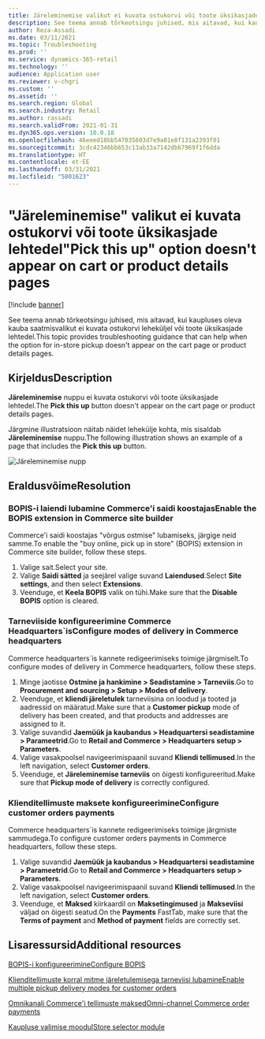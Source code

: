 ```yaml
---
title: Järeleminemise valikut ei kuvata ostukorvi või toote üksikasjade lehtedel
description: See teema annab tõrkeotsingu juhised, mis aitavad, kui kaupluses oleva kauba saatmisvalikut ei kuvata ostukorvi leheküljel või toote üksikasjade lehtedel.
author: Reza-Assadi
ms.date: 03/11/2021
ms.topic: Troubleshooting
ms.prod: ''
ms.service: dynamics-365-retail
ms.technology: ''
audience: Application user
ms.reviewer: v-chgri
ms.custom: ''
ms.assetid: ''
ms.search.region: Global
ms.search.industry: Retail
ms.author: rassadi
ms.search.validFrom: 2021-01-31
ms.dyn365.ops.version: 10.0.18
ms.openlocfilehash: 46eeed18bb547035603d7e9a01e8f131a2393f01
ms.sourcegitcommit: 3cdc42346bb653c13ab33a7142dbb7969f1f6dda
ms.translationtype: HT
ms.contentlocale: et-EE
ms.lasthandoff: 03/31/2021
ms.locfileid: "5801623"
---
```

# <a name="pick-this-up-option-doesnt-appear-on-cart-or-product-details-pages"></a><span data-ttu-id="6abf7-103">"Järeleminemise" valikut ei kuvata ostukorvi või toote üksikasjade lehtedel</span><span class="sxs-lookup"><span data-stu-id="6abf7-103">"Pick this up" option doesn't appear on cart or product details pages</span></span>

[!include [banner](../../includes/banner.md)]

<span data-ttu-id="6abf7-104">See teema annab tõrkeotsingu juhised, mis aitavad, kui kaupluses oleva kauba saatmisvalikut ei kuvata ostukorvi leheküljel või toote üksikasjade lehtedel.</span><span class="sxs-lookup"><span data-stu-id="6abf7-104">This topic provides troubleshooting guidance that can help when the option for in-store pickup doesn't appear on the cart page or product details pages.</span></span>

## <a name="description"></a><span data-ttu-id="6abf7-105">Kirjeldus</span><span class="sxs-lookup"><span data-stu-id="6abf7-105">Description</span></span>

<span data-ttu-id="6abf7-106">**Järeleminemise** nuppu ei kuvata ostukorvi või toote üksikasjade lehtedel.</span><span class="sxs-lookup"><span data-stu-id="6abf7-106">The **Pick this up** button doesn't appear on the cart page or product details pages.</span></span>

<span data-ttu-id="6abf7-107">Järgmine illustratsioon näitab näidet lehekülje kohta, mis sisaldab **Järeleminemise** nuppu.</span><span class="sxs-lookup"><span data-stu-id="6abf7-107">The following illustration shows an example of a page that includes the **Pick this up** button.</span></span>

![Järeleminemise nupp](media/pickup-button-missing.jpg)

## <a name="resolution"></a><span data-ttu-id="6abf7-109">Eraldusvõime</span><span class="sxs-lookup"><span data-stu-id="6abf7-109">Resolution</span></span>

### <a name="enable-the-bopis-extension-in-commerce-site-builder"></a><span data-ttu-id="6abf7-110">BOPIS-i laiendi lubamine Commerce'i saidi koostajas</span><span class="sxs-lookup"><span data-stu-id="6abf7-110">Enable the BOPIS extension in Commerce site builder</span></span>

<span data-ttu-id="6abf7-111">Commerce'i saidi koostajas "võrgus ostmise" lubamiseks, järgige neid samme.</span><span class="sxs-lookup"><span data-stu-id="6abf7-111">To enable the "buy online, pick up in store" (BOPIS) extension in Commerce site builder, follow these steps.</span></span>

1. <span data-ttu-id="6abf7-112">Valige sait.</span><span class="sxs-lookup"><span data-stu-id="6abf7-112">Select your site.</span></span>
1. <span data-ttu-id="6abf7-113">Valige **Saidi sätted** ja seejärel valige suvand **Laiendused**.</span><span class="sxs-lookup"><span data-stu-id="6abf7-113">Select **Site settings**, and then select **Extensions**.</span></span>
1. <span data-ttu-id="6abf7-114">Veenduge, et **Keela BOPIS** valik on tühi.</span><span class="sxs-lookup"><span data-stu-id="6abf7-114">Make sure that the **Disable BOPIS** option is cleared.</span></span>

### <a name="configure-modes-of-delivery-in-commerce-headquarters"></a><span data-ttu-id="6abf7-115">Tarneviiside konfigureerimine Commerce Headquarters\`is</span><span class="sxs-lookup"><span data-stu-id="6abf7-115">Configure modes of delivery in Commerce headquarters</span></span>

<span data-ttu-id="6abf7-116">Commerce headquarters\`is kannete redigeerimiseks toimige järgmiselt.</span><span class="sxs-lookup"><span data-stu-id="6abf7-116">To configure modes of delivery in Commerce headquarters, follow these steps.</span></span>

1. <span data-ttu-id="6abf7-117">Minge jaotisse **Ostmine ja hankimine \> Seadistamine \> Tarneviis**.</span><span class="sxs-lookup"><span data-stu-id="6abf7-117">Go to **Procurement and sourcing \> Setup \> Modes of delivery**.</span></span>
1. <span data-ttu-id="6abf7-118">Veenduge, et **kliendi järeletulek** tarneviisina on loodud ja tooted ja aadressid on määratud.</span><span class="sxs-lookup"><span data-stu-id="6abf7-118">Make sure that a **Customer pickup** mode of delivery has been created, and that products and addresses are assigned to it.</span></span>
1. <span data-ttu-id="6abf7-119">Valige suvandid **Jaemüük ja kaubandus \> Headquartersi seadistamine \> Parameetrid**.</span><span class="sxs-lookup"><span data-stu-id="6abf7-119">Go to **Retail and Commerce \> Headquarters setup \> Parameters**.</span></span>
1. <span data-ttu-id="6abf7-120">Valige vasakpoolsel navigeerimispaanil suvand **Kliendi tellimused**.</span><span class="sxs-lookup"><span data-stu-id="6abf7-120">In the left navigation, select **Customer orders**.</span></span>
1. <span data-ttu-id="6abf7-121">Veenduge, et **Järeleminemise tarneviis** on õigesti konfigureeritud.</span><span class="sxs-lookup"><span data-stu-id="6abf7-121">Make sure that **Pickup mode of delivery** is correctly configured.</span></span>

### <a name="configure-customer-orders-payments"></a><span data-ttu-id="6abf7-122">Klienditellimuste maksete konfigureerimine</span><span class="sxs-lookup"><span data-stu-id="6abf7-122">Configure customer orders payments</span></span>

<span data-ttu-id="6abf7-123">Commerce headquarters\`is kannete redigeerimiseks toimige järgmiste sammudega.</span><span class="sxs-lookup"><span data-stu-id="6abf7-123">To configure customer orders payments in Commerce headquarters, follow these steps.</span></span>

1. <span data-ttu-id="6abf7-124">Valige suvandid **Jaemüük ja kaubandus \> Headquartersi seadistamine \> Parameetrid**.</span><span class="sxs-lookup"><span data-stu-id="6abf7-124">Go to **Retail and Commerce \> Headquarters setup \> Parameters**.</span></span>
1. <span data-ttu-id="6abf7-125">Valige vasakpoolsel navigeerimispaanil suvand **Kliendi tellimused**.</span><span class="sxs-lookup"><span data-stu-id="6abf7-125">In the left navigation, select **Customer orders**.</span></span>
1. <span data-ttu-id="6abf7-126">Veenduge, et **Maksed** kiirkaardil on **Maksetingimused** ja **Makseviisi** väljad on õigesti seatud.</span><span class="sxs-lookup"><span data-stu-id="6abf7-126">On the **Payments** FastTab, make sure that the **Terms of payment** and **Method of payment** fields are correctly set.</span></span>

## <a name="additional-resources"></a><span data-ttu-id="6abf7-127">Lisaressursid</span><span class="sxs-lookup"><span data-stu-id="6abf7-127">Additional resources</span></span>

[<span data-ttu-id="6abf7-128">BOPIS-i konfigureerimine</span><span class="sxs-lookup"><span data-stu-id="6abf7-128">Configure BOPIS</span></span>](../cpe-bopis.md)

[<span data-ttu-id="6abf7-129">Klienditellimuste korral mitme järeletulemisega tarneviisi lubamine</span><span class="sxs-lookup"><span data-stu-id="6abf7-129">Enable multiple pickup delivery modes for customer orders</span></span>](../multiple-pickup-modes.md)

[<span data-ttu-id="6abf7-130">Omnikanali Commerce'i tellimuste maksed</span><span class="sxs-lookup"><span data-stu-id="6abf7-130">Omni-channel Commerce order payments</span></span>](../dev-itpro/commerce-payments.md)

[<span data-ttu-id="6abf7-131">Kaupluse valimise moodul</span><span class="sxs-lookup"><span data-stu-id="6abf7-131">Store selector module</span></span>](../store-selector.md)
